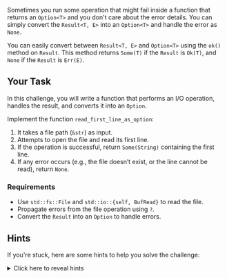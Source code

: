 Sometimes you run some operation that might fail inside a function that returns an `Option<T>` and you don't care about the error details. You can simply convert the `Result<T, E>` into an `Option<T>` and handle the error as `None`.

You can easily convert between `Result<T, E>` and `Option<T>` using the `ok()` method on `Result`. This method returns `Some(T)` if the `Result` is `Ok(T)`, and `None` if the `Result` is `Err(E)`.

## Your Task

In this challenge, you will write a function that performs an I/O operation, handles the result, and converts it into an `Option`.

Implement the function `read_first_line_as_option`:

1. It takes a file path (`&str`) as input.
2. Attempts to open the file and read its first line.
3. If the operation is successful, return `Some(String)` containing the first line.
4. If any error occurs (e.g., the file doesn’t exist, or the line cannot be read), return `None`.

### Requirements

- Use `std::fs::File` and `std::io::{self, BufRead}` to read the file.
- Propagate errors from the file operation using `?`.
- Convert the `Result` into an `Option` to handle errors.

## Hints

If you're stuck, here are some hints to help you solve the challenge:

<details>
<summary>Click here to reveal hints</summary>

- Use `std::fs::File::open` to open a file, and handle errors with `?`.
- Use `io::BufReader::new` to wrap the file for line-by-line reading.
- Use the `ok()` method on a `Result` to convert it into an `Option`.

</details>
